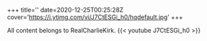 +++
title=''
date=2020-12-25T00:25:28Z
cover='https://i.ytimg.com/vi/J7CtESGi_h0/hqdefault.jpg'
+++

All content belongs to RealCharlieKirk.
{{< youtube J7CtESGi_h0 >}}
